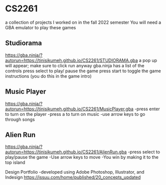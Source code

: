 # CS2261
a collection of projects I worked on in the fall 2022 semester
You will need a GBA emulator to play these games


Studiorama
-----------------------------------------------------
https://gba.ninja/?autorun=https://tinisikumeh.github.io/CS2261/STUDIORAMA.gba
a pop up will appear; make sure to click run anyway
gba.ninja has a list of the controls
press select to play/ pause the game
press start to toggle the game instructions (you do this in the game intro)

Music Player 
----------------------------------------------------
https://gba.ninja/?autorun=https://tinisikumeh.github.io/CS2261/MusicPlayer.gba
-press enter to turn on the player -press a to turn on music
-use arrow keys to go through songs

Alien Run
-----------------------------------------------------------------
https://gba.ninja/?autorun=https://tinisikumeh.github.io/CS2261/AlienRun.gba
-press select to play/pause the game -Use arrow keys to move
-You win by making it to the top island

Design Portfolio
-developed using Adobe Photoshop, Illustrator, and Indesign
https://issuu.com/home/published/20_concepts_updated



